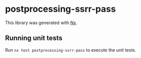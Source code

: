 # postprocessing-ssrr-pass

This library was generated with [Nx](https://nx.dev).

## Running unit tests

Run `nx test postprocessing-ssrr-pass` to execute the unit tests.
